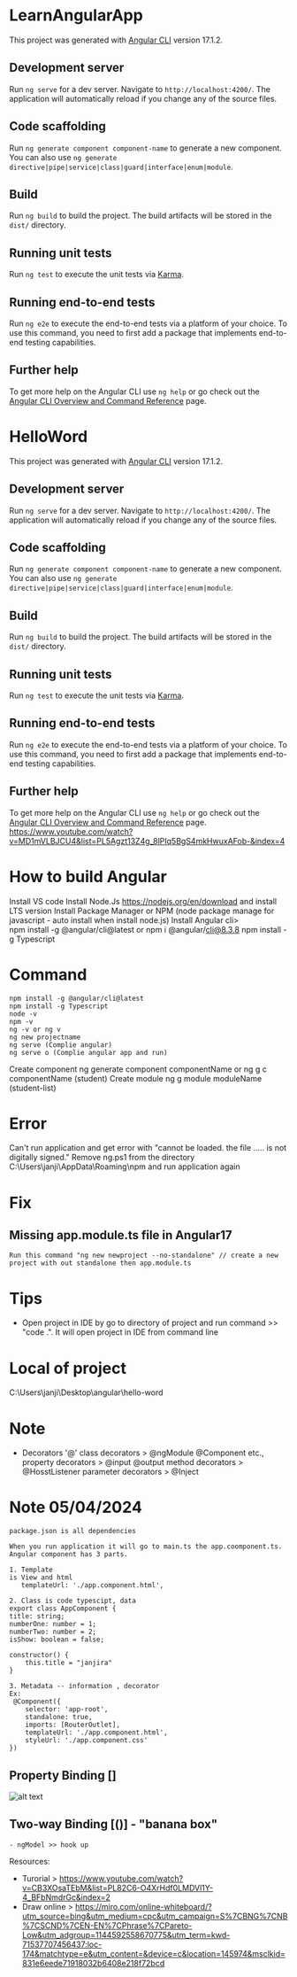 # LearnAngularApp

This project was generated with [Angular CLI](https://github.com/angular/angular-cli) version 17.1.2.

## Development server

Run `ng serve` for a dev server. Navigate to `http://localhost:4200/`. The application will automatically reload if you change any of the source files.

## Code scaffolding

Run `ng generate component component-name` to generate a new component. You can also use `ng generate directive|pipe|service|class|guard|interface|enum|module`.

## Build

Run `ng build` to build the project. The build artifacts will be stored in the `dist/` directory.

## Running unit tests

Run `ng test` to execute the unit tests via [Karma](https://karma-runner.github.io).

## Running end-to-end tests

Run `ng e2e` to execute the end-to-end tests via a platform of your choice. To use this command, you need to first add a package that implements end-to-end testing capabilities.

## Further help

To get more help on the Angular CLI use `ng help` or go check out the [Angular CLI Overview and Command Reference](https://angular.io/cli) page.


# HelloWord

This project was generated with [Angular CLI](https://github.com/angular/angular-cli) version 17.1.2.

## Development server

Run `ng serve` for a dev server. Navigate to `http://localhost:4200/`. The application will automatically reload if you change any of the source files.

## Code scaffolding

Run `ng generate component component-name` to generate a new component. You can also use `ng generate directive|pipe|service|class|guard|interface|enum|module`.

## Build

Run `ng build` to build the project. The build artifacts will be stored in the `dist/` directory.

## Running unit tests

Run `ng test` to execute the unit tests via [Karma](https://karma-runner.github.io).

## Running end-to-end tests

Run `ng e2e` to execute the end-to-end tests via a platform of your choice. To use this command, you need to first add a package that implements end-to-end testing capabilities.

## Further help

To get more help on the Angular CLI use `ng help` or go check out the [Angular CLI Overview and Command Reference](https://angular.io/cli) page.
https://www.youtube.com/watch?v=MD1mVLBJCU4&list=PL5Agzt13Z4g_8lPIq5BgS4mkHwuxAFob-&index=4


# How to build Angular
Install VS code
Install Node.Js https://nodejs.org/en/download and install LTS version
Install Package Manager or NPM (node package manage for javascript - auto install when install node.js)
Install Angular cli>  
	npm install -g @angular/cli@latest 
    or 
    npm i @angular/cli@8.3.8 
npm install -g Typescript

# Command
    npm install -g @angular/cli@latest
    npm install -g Typescript
    node -v
    npm -v
    ng -v or ng v
    ng new projectname
    ng serve (Complie angular)
    ng serve o (Complie angular app and run)
Create component
    ng generate component componentName or ng g c componentName (student)
Create module
    ng g module moduleName (student-list)

# Error
Can't run application and get error with "cannot be loaded. the file ..... is not digitally signed."
    Remove ng.ps1 from the directory C:\Users\janji\AppData\Roaming\npm
    and run application again


# Fix
  ## Missing app.module.ts file in Angular17
    Run this command "ng new newproject --no-standalone" // create a new project with out standalone then app.module.ts

# Tips
- Open project in IDE by go to directory of project and run command >> "code .". It will open project in IDE from command line  

# Local of project
C:\Users\janji\Desktop\angular\hello-word

# Note
- Decorators '@'
    class decorators > @ngModule @Component etc.,
    property decorators > @input @output
    method decorators > @HosstListener
    parameter decorators > @Inject

# Note 05/04/2024
    package.json is all dependencies

    When you run application it will go to main.ts the app.coomponent.ts. Angular component has 3 parts.

    1. Template
    is View and html 
       templateUrl: './app.component.html',

    2. Class is code typescipt, data
    export class AppComponent {
    title: string; 
    numberOne: number = 1;
    numberTwo: number = 2;
    isShow: boolean = false;

    constructor() {
        this.title = "janjira"
    }

    3. Metadata -- information , decorator
    Ex:
     @Component({
        selector: 'app-root',
        standalone: true,
        imports: [RouterOutlet],
        templateUrl: './app.component.html',
        styleUrl: './app.component.css'
    })
  
  ## Property Binding []
  ![alt text](image.png)

  ## Two-way Binding  [()] - "banana box"
    - ngModel >> hook up 

Resources:
- Turorial > https://www.youtube.com/watch?v=CB3XOsaTEbM&list=PL82C6-O4XrHdf0LMDVl1Y-4_BFbNmdrGc&index=2
- Draw online > https://miro.com/online-whiteboard/?utm_source=bing&utm_medium=cpc&utm_campaign=S%7CBNG%7CNB%7CSCND%7CEN-EN%7CPhrase%7CPareto-Low&utm_adgroup=1144592558670775&utm_term=kwd-71537707456437:loc-174&matchtype=e&utm_content=&device=c&location=145974&msclkid=831e6eede71918032b6408e218f72bcd



